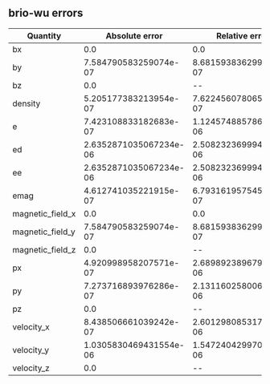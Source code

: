 ## brio-wu errors
| Quantity | Absolute error | Relative error |
| -------- | --------- | --------- |
| bx | 0.0 | 0.0 |
| by | 7.584790583259074e-07 | 8.681593836299943e-07 |
| bz | 0.0 | -- |
| density | 5.205177383213954e-07 | 7.622456078065891e-07 |
| e | 7.423108833182683e-07 | 1.124574885786363e-06 |
| ed | 2.6352871035067234e-06 | 2.5082323699945043e-06 |
| ee | 2.6352871035067234e-06 | 2.5082323699945043e-06 |
| emag | 4.612741035221915e-07 | 6.793161957545207e-07 |
| magnetic_field_x | 0.0 | 0.0 |
| magnetic_field_y | 7.584790583259074e-07 | 8.681593836299943e-07 |
| magnetic_field_z | 0.0 | -- |
| px | 4.920998958207571e-07 | 2.6898923896798165e-06 |
| py | 7.273716893976286e-07 | 2.131160258006046e-06 |
| pz | 0.0 | -- |
| velocity_x | 8.438506661039242e-07 | 2.601298085317231e-06 |
| velocity_y | 1.0305830469431554e-06 | 1.547240429970561e-06 |
| velocity_z | 0.0 | -- |

